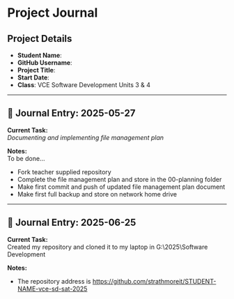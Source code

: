 # Project Journal

## Project Details

- **Student Name**: 
- **GitHub Username**: 
- **Project Title**: 
- **Start Date**: 
- **Class**: VCE Software Development Units 3 & 4

---

## 📅 Journal Entry: 2025-05-27

**Current Task:**  
_Documenting and implementing file management plan_

**Notes:**  
To be done...
- Fork teacher supplied repository
- Complete the file management plan and store in the 00-planning folder
- Make first commit and push of updated file management plan document
- Make first full backup and store on network home drive
---

## 📅 Journal Entry: 2025-06-25

**Current Task:**  
Created my repository and cloned it to my laptop in G:\2025\Software Development

**Notes:**  
- The repository address is https://github.com/strathmoreit/STUDENT-NAME-vce-sd-sat-2025
